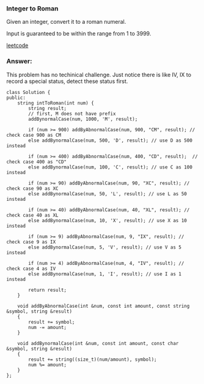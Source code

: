 ### Integer to Roman

Given an integer, convert it to a roman numeral.

Input is guaranteed to be within the range from 1 to 3999.

[leetcode](https://leetcode.com/problems/integer-to-roman/description/)

### Answer:

This problem has no techinical challenge. Just notice there is like IV, IX to record a special status, detect these status first.

	class Solution {
	public:
	    string intToRoman(int num) {
	        string result;
	        // first, M does not have prefix
	        addBynormalCase(num, 1000, 'M', result);
	        
	        if (num >= 900) addByAbnormalCase(num, 900, "CM", result); // check case 900 as CM
	        else addBynormalCase(num, 500, 'D', result); // use D as 500 instead
	        
	        if (num >= 400) addByAbnormalCase(num, 400, "CD", result);  // check case 400 as "CD"
	        else addBynormalCase(num, 100, 'C', result); // use C as 100 instead
	        
	        if (num >= 90) addByAbnormalCase(num, 90, "XC", result); // check case 90 as XC
	        else addBynormalCase(num, 50, 'L', result); // use L as 50 instead
	        
	        if (num >= 40) addByAbnormalCase(num, 40, "XL", result); // check case 40 as XL
	        else addBynormalCase(num, 10, 'X', result); // use X as 10 instead
	        
	        if (num >= 9) addByAbnormalCase(num, 9, "IX", result); // check case 9 as IX
	        else addBynormalCase(num, 5, 'V', result); // use V as 5 instead
	        
	        if (num >= 4) addByAbnormalCase(num, 4, "IV", result); // check case 4 as IV
	        else addBynormalCase(num, 1, 'I', result); // use I as 1 instead
	        
	        return result;
	    }
	    
	    void addByAbnormalCase(int &num, const int amount, const string &symbol, string &result)
	    {
	        result += symbol;
	        num -= amount;
	    }
	    
	    void addBynormalCase(int &num, const int amount, const char &symbol, string &result)
	    {
	        result += string((size_t)(num/amount), symbol);
	        num %= amount;
	    }
	};